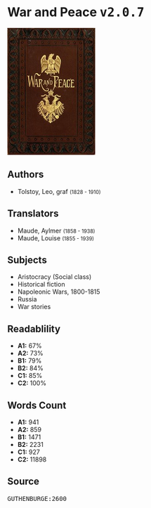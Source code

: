 # War and Peace <kbd>v2.0.7</kbd>

![](./cover.medium.jpg "")

## Authors


 - Tolstoy, Leo, graf <small>(1828 - 1910)</small>

## Translators


 - Maude, Aylmer <small>(1858 - 1938)</small>
 - Maude, Louise <small>(1855 - 1939)</small>

## Subjects


 - Aristocracy (Social class)
 - Historical fiction
 - Napoleonic Wars, 1800-1815
 - Russia
 - War stories

## Readablility


 - **A1:** 67%
 - **A2:** 73%
 - **B1:** 79%
 - **B2:** 84%
 - **C1:** 85%
 - **C2:** 100%

## Words Count


 - **A1:** 941
 - **A2:** 859
 - **B1:** 1471
 - **B2:** 2231
 - **C1:** 927
 - **C2:** 11898

## Source


<kbd>GUTHENBURGE:2600</kbd>
